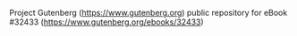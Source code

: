Project Gutenberg (https://www.gutenberg.org) public repository for eBook #32433 (https://www.gutenberg.org/ebooks/32433)
